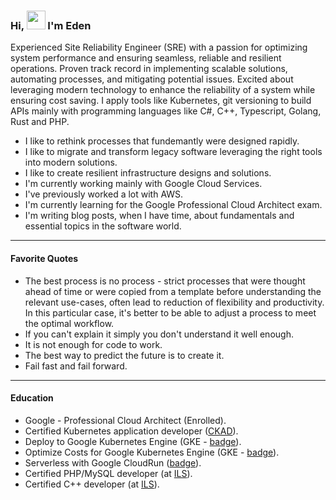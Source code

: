 ### Hi, <img src="https://media.giphy.com/media/hvRJCLFzcasrR4ia7z/giphy.gif" width="30px"> I'm Eden

Experienced Site Reliability Engineer (SRE) with a passion for optimizing system performance and ensuring seamless, reliable and resilient operations. Proven track record in implementing scalable solutions, automating processes, and mitigating potential issues. Excited about leveraging modern technology to enhance the reliability of a system while ensuring cost saving. I apply tools like Kubernetes, git versioning to build APIs mainly with programming languages like C#, C++, Typescript, Golang, Rust and PHP.

- I like to rethink processes that fundemantly were designed rapidly.
- I like to migrate and transform legacy software leveraging the right tools into modern solutions.
- I like to create resilient infrastructure designs and solutions.
- I'm currently working mainly with Google Cloud Services.
- I've previously worked a lot with AWS.
- I'm currently learning for the Google Professional Cloud Architect exam.
- I'm writing blog posts, when I have time, about fundamentals and essential topics in the software world.

---

#### Favorite Quotes
- The best process is no process - strict processes that were thought ahead of time or were copied from a template before understanding the relevant use-cases, often lead to reduction of flexibility and productivity. In this particular case, it's better to be able to adjust a process to meet the optimal workflow.
- If you can't explain it simply you don't understand it well enough.
- It is not enough for code to work.
- The best way to predict the future is to create it.
- Fail fast and fail forward.

---

#### Education
- Google - Professional Cloud Architect (Enrolled).
- Certified Kubernetes application developer ([CKAD](https://www.credly.com/badges/1f01b62c-9508-4c65-b95e-68d3433cf2f1?source=linked_in_profile)).
- Deploy to Google Kubernetes Engine (GKE - [badge](https://run.qwiklabs.com/public_profiles/83314961-d414-4bc6-ac8f-3eb5a2ce81c1/badges/1205398)).
- Optimize Costs for Google Kubernetes Engine (GKE - [badge](https://run.qwiklabs.com/public_profiles/83314961-d414-4bc6-ac8f-3eb5a2ce81c1/badges/1256651)).
- Serverless with Google CloudRun ([badge](https://run.qwiklabs.com/public_profiles/83314961-d414-4bc6-ac8f-3eb5a2ce81c1/badges/1234390)).
- Certified PHP/MySQL developer (at [ILS](https://www.ils.de)).
- Certified C++ developer (at [ILS](https://www.ils.de)).
